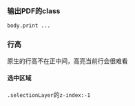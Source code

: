 ### 输出PDF的class
`body.print ...`
### 行高
原生的行高不在正中间，高亮当前行会很难看
#### 选中区域
`.selectionLayer`的`z-index:-1`